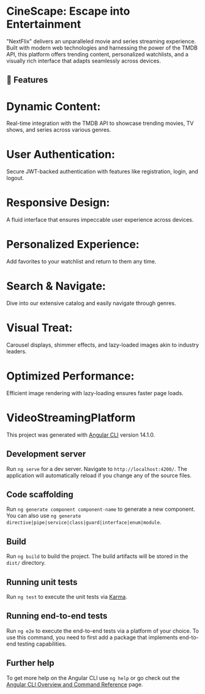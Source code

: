 # CineScape: Escape into Entertainment

"NextFlix" delivers an unparalleled movie and series streaming experience. Built with modern web technologies and harnessing the power of the TMDB API, this platform offers trending content, personalized watchlists, and a visually rich interface that adapts seamlessly across devices.


## 🌟 Features
# Dynamic Content: 
Real-time integration with the TMDB API to showcase trending movies, TV shows, and series across various genres.

# User Authentication:
Secure JWT-backed authentication with features like registration, login, and logout.

# Responsive Design:
 A fluid interface that ensures impeccable user experience across devices.

# Personalized Experience:
 Add favorites to your watchlist and return to them any time.

# Search & Navigate:
 Dive into our extensive catalog and easily navigate through genres.

# Visual Treat:
 Carousel displays, shimmer effects, and lazy-loaded images akin to industry leaders.

# Optimized Performance:
 Efficient image rendering with lazy-loading ensures faster page loads.

 





# VideoStreamingPlatform

This project was generated with [Angular CLI](https://github.com/angular/angular-cli) version 14.1.0.

## Development server

Run `ng serve` for a dev server. Navigate to `http://localhost:4200/`. The application will automatically reload if you change any of the source files.

## Code scaffolding

Run `ng generate component component-name` to generate a new component. You can also use `ng generate directive|pipe|service|class|guard|interface|enum|module`.

## Build

Run `ng build` to build the project. The build artifacts will be stored in the `dist/` directory.

## Running unit tests

Run `ng test` to execute the unit tests via [Karma](https://karma-runner.github.io).

## Running end-to-end tests

Run `ng e2e` to execute the end-to-end tests via a platform of your choice. To use this command, you need to first add a package that implements end-to-end testing capabilities.

## Further help

To get more help on the Angular CLI use `ng help` or go check out the [Angular CLI Overview and Command Reference](https://angular.io/cli) page.


